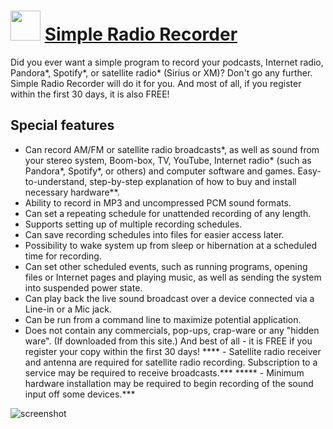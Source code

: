 ﻿# <img src="https://cdn.jsdelivr.net/gh/chtof/chocolatey-packages/automatic/simpleradiorecorder/simpleradiorecorder.png" width="48" height="48"/> [Simple Radio Recorder](https://chocolatey.org/packages/simpleradiorecorder)

Did you ever want a simple program to record your podcasts, Internet radio, Pandora*, Spotify*, or satellite radio* (Sirius or XM)? Don't go any further. Simple Radio Recorder will do it for you. And most of all, if you register within the first 30 days, it is also FREE!

## Special features
- Can record AM/FM or satellite radio broadcasts*, as well as sound from your stereo system, Boom-box, TV, YouTube, Internet radio* (such as Pandora*, Spotify*, or others) and computer software and games.
Easy-to-understand, step-by-step explanation of how to buy and install necessary hardware**.
- Ability to record in MP3 and uncompressed PCM sound formats.
- Can set a repeating schedule for unattended recording of any length.
- Supports setting up of multiple recording schedules.
- Can save recording schedules into files for easier access later.
- Possibility to wake system up from sleep or hibernation at a scheduled time for recording.
- Can set other scheduled events, such as running programs, opening files or Internet pages and playing music, as well as sending the system into suspended power state.
- Can play back the live sound broadcast over a device connected via a Line-in or a Mic jack.
- Can be run from a command line to maximize potential application.
- Does not contain any commercials, pop-ups, crap-ware or any "hidden ware". (If downloaded from this site.)
And best of all - it is FREE if you register your copy within the first 30 days!
**** - Satellite radio receiver and antenna are required for satellite radio recording. Subscription to a service may be required to receive broadcasts.***
***** - Minimum hardware installation may be required to begin recording of the sound input off some devices.***

![screenshot](https://cdn.jsdelivr.net/gh/chtof/chocolatey-packages/automatic/simpleradiorecorder/screenshot.png)
